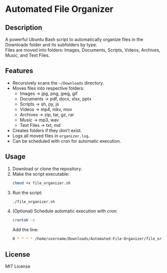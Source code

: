 # Automated File Organizer

## Description
A powerful Ubuntu Bash script to automatically organize files in the Downloads folder and its subfolders by type.  
Files are moved into folders: Images, Documents, Scripts, Videos, Archives, Music, and Text Files.

## Features
- Recursively scans the `~/Downloads` directory.
- Moves files into respective folders:
  - Images → jpg, png, jpeg, gif
  - Documents → pdf, docx, xlsx, pptx
  - Scripts → sh, py, js
  - Videos → mp4, mkv, mov
  - Archives → zip, tar, gz, rar
  - Music → mp3, wav
  - Text Files → txt, md
- Creates folders if they don’t exist.
- Logs all moved files in `organizer.log`.
- Can be scheduled with cron for automatic execution.

## Usage
1. Download or clone the repository.
2. Make the script executable:
   ```bash
   chmod +x file_organizer.sh
   ```
3. Run the script:
   ```bash
   ./file_organizer.sh
   ```
4. (Optional) Schedule automatic execution with cron:
   ```bash
   crontab -e
   ```
   Add the line:
   ```bash
   0 * * * * /home/username/Downloads/Automated-File-Organizer/file_organizer.sh
   ```

## License
MIT License
